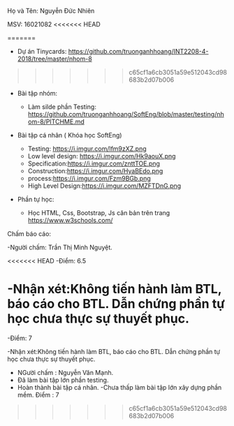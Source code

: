  Họ và Tên: Nguyễn Đức Nhiên

 MSV: 16021082
<<<<<<< HEAD

=======
- Dự án Tinycards: https://github.com/truonganhhoang/INT2208-4-2018/tree/master/nhom-8
>>>>>>> c65cf1a6cb3051a59e512043cd98683b2d07b006
- Bài tập nhóm:
	- Làm silde phần Testing: https://github.com/truonganhhoang/SoftEng/blob/master/testing/nhom-8/PITCHME.md


- Bài tập cá nhân ( Khóa học SoftEng)
	- Testing: https://i.imgur.com/lfm9zXZ.png
	- Low level design: https://i.imgur.com/Hk9aouX.png
	- Specification:https://i.imgur.com/znttTOE.png
	- Construction:https://i.imgur.com/HyaBEdo.png
	- process:https://i.imgur.com/Fzm9BGb.png
	- High Level Design:https://i.imgur.com/MZFTDnG.png
- Phần tự học:
	+ Học HTML, Css, Bootstrap, Js căn bản trên trang https://www.w3schools.com/
	
 Chấm báo cáo:
 
 -Người chấm: Trần Thị Minh Nguyệt.
 
<<<<<<< HEAD
 -Điểm: 6.5
 
 -Nhận xét:Không tiến hành làm BTL, báo cáo cho BTL. Dẫn chứng phần tự học chưa thực sự thuyết phục.
=======
 -Điểm: 7
 
 -Nhận xét:Không tiến hành làm BTL, báo cáo cho BTL. Dẫn chứng phần tự học chưa thực sự thuyết phục.
  - NGười chấm : Nguyễn Văn Mạnh.
  - Đã làm bài tập lớn phần testing.
  - Hoàn thành bài tập cá nhân.
  -Chưa thấp làm bài tập lớn xây dựng phần mềm.
  Điểm : 7
>>>>>>> c65cf1a6cb3051a59e512043cd98683b2d07b006
 		
